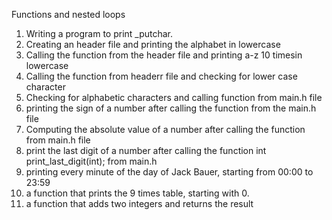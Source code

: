 Functions and nested loops
1. Writing a program to print _putchar.
2. Creating an header file and printing the alphabet in lowercase
3. Calling the function from the header file and printing a-z 10 timesin lowercase
4. Calling the function from headerr file and checking for lower case character
5. Checking for alphabetic characters and calling function from main.h file
6. printing the sign of a number after calling the function from the main.h file
7. Computing the absolute value of a number after calling the function from main.h file
8. print the last digit of a number after calling the function int print_last_digit(int); from main.h
9. printing every minute of the day of Jack Bauer, starting from 00:00 to 23:59
10. a function that prints the 9 times table, starting with 0.
11. a function that adds two integers and returns the result

